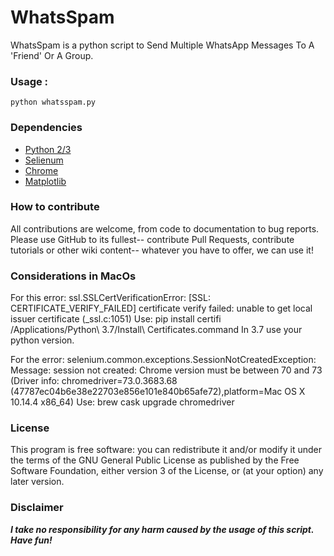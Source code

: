 # WhatsSpam

WhatsSpam is a python script to Send Multiple WhatsApp Messages To A 'Friend' Or A Group.

### Usage : 
    python whatsspam.py

### Dependencies
* [Python 2/3][python]
* [Selienum][selenium]
* [Chrome][chrome]
* [Matplotlib][matplotlib]

### How to contribute
All contributions are welcome, from code to documentation to bug reports. Please use GitHub to its fullest-- contribute Pull Requests, contribute tutorials or other wiki content-- whatever you have to offer, we can use it!

### Considerations in MacOs

For this error: ssl.SSLCertVerificationError: [SSL: CERTIFICATE_VERIFY_FAILED] certificate verify failed: unable to get local issuer certificate (_ssl.c:1051)
Use: pip install certifi                                            
/Applications/Python\ 3.7/Install\ Certificates.command
In 3.7 use your python version.

For the error: selenium.common.exceptions.SessionNotCreatedException: Message: session not created: Chrome version must be between 70 and 73
  (Driver info: chromedriver=73.0.3683.68 (47787ec04b6e38e22703e856e101e840b65afe72),platform=Mac OS X 10.14.4 x86_64)
Use: brew cask upgrade chromedriver

### License
This program is free software: you can redistribute it and/or modify it under the terms of the GNU General Public License as published by the Free Software Foundation, either version 3 of the License, or (at your option) any later version.

### Disclaimer
***I take no responsibility for any harm caused by the usage of this script. Have fun!***

[selenium]:http://docopt.org/
[python]:https://www.python.org/downloads/
[chrome]:https://www.google.com/chrome/
[matplotlib]:https://matplotlib.org/
